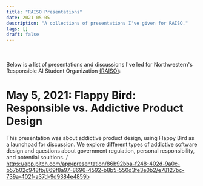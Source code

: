 ```yaml
---
title: "RAISO Presentations"
date: 2021-05-05
description: "A collections of presentations I've given for RAISO."
tags: []
draft: false
---
```

\
\
Below is a list of presentations and discussions I've led for Northwestern's Responsible AI Student Organization [(RAISO)](https://raiso.org/):

# May 5, 2021: Flappy Bird: Responsible vs. Addictive Product Design

This presentation was about addictive product design, using Flappy Bird as a launchpad for discussion. We explore different types of addictive software design and questions about government regulation, personal responsibility, and potential soultions.
/
https://app.pitch.com/app/presentation/86b92bba-f248-402d-9a0c-b57b02c948fb/869f8a97-8696-4592-b8b5-550d3fe3e0b2/e78127bc-739a-402f-a37d-9d9384e4859b